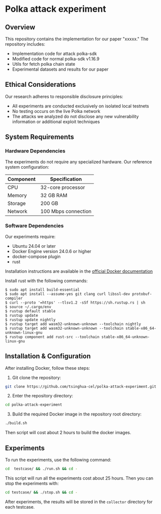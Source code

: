 # Polka attack experiment

## Overview

This repository contains the implementation for our paper "xxxxx." The repository includes:

- Implementation code for attack polka-sdk
- Modified code for normal polka-sdk v1.16.9
- Utils for fetch polka chain state
- Experimental datasets and results for our paper

## Ethical Considerations

Our research adheres to responsible disclosure principles:

- All experiments are conducted exclusively on isolated local testnets
- No testing occurs on the live Polka network
- The attacks we analyzed do not disclose any new vulnerability information or additional exploit techniques

## System Requirements

### Hardware Dependencies

The experiments do not require any specialized hardware. Our reference system configuration:

| Component | Specification       |
| --------- | ------------------- |
| CPU       | 32-core processor   |
| Memory    | 32 GB RAM           |
| Storage   | 200 GB              |
| Network   | 100 Mbps connection |

### Software Dependencies

Our experiments require:

- Ubuntu 24.04 or later
- Docker Engine version 24.0.6 or higher
- docker-compose plugin
- rust

Installation instructions are available in the [official Docker documentation](https://docs.docker.com/engine/install/)

Install rust with the following commands:

```shell
$ sudo apt install build-essential
$ sudo apt install --assume-yes git clang curl libssl-dev protobuf-compiler
$ curl --proto '=https' --tlsv1.2 -sSf https://sh.rustup.rs | sh
$ source ~/.cargo/env
$ rustup default stable
$ rustup update
$ rustup update nightly
$ rustup target add wasm32-unknown-unknown --toolchain nightly
$ rustup target add wasm32-unknown-unknown --toolchain stable-x86_64-unknown-linux-gnu
$ rustup component add rust-src --toolchain stable-x86_64-unknown-linux-gnu
```

## Installation & Configuration

After installing Docker, follow these steps:

1. Git clone the repository:

```bash
git clone https://github.com/tsinghua-cel/polka-attack-experiment.git
```

2. Enter the repository directory:

```bash
cd polka-attack-experiment
```

3. Build the required Docker image in the repository root directory:

```bash
./build.sh
```

Then script will cost about 2 hours to build the docker images.

## Experiments

To run the experiments, use the following command:

```bash
cd  testcase/ && ./run.sh && cd -
```

This script will run all the experiments cost about 25 hours.
Then you can stop the experiments with:

```bash
cd testcase/ && ./stop.sh && cd -
```

After experiments, the results will be stored in the `collector` directory for each testcase.

